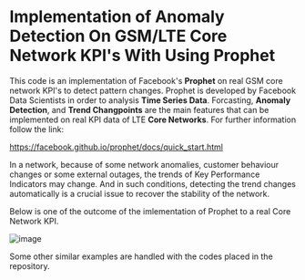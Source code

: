 # Implementation of Anomaly Detection On GSM/LTE Core Network KPI's With Using Prophet

This code is an implementation of Facebook's **Prophet** on real GSM core network KPI's to detect pattern changes. Prophet is developed by Facebook Data Scientists in order to analysis **Time Series Data**. Forcasting, **Anomaly Detection**, and **Trend Changpoints** are the main features that can be implemented on real KPI data of LTE **Core Networks**. For further information follow the link:

https://facebook.github.io/prophet/docs/quick_start.html

In a network, because of some network anomalies, customer behaviour changes or some external outages, the trends of Key Performance Indicators may change. And in such conditions, detecting the trend changes automatically is a crucial issue to recover the stability of the network. 

Below is one of the outcome of the imlementation of Prophet to a real Core Network KPI.

![image](https://user-images.githubusercontent.com/44832162/147967270-555f8baa-e08c-4acf-9437-d7f69bb095b5.png)

Some other similar examples are handled with the codes placed in the repository. 


